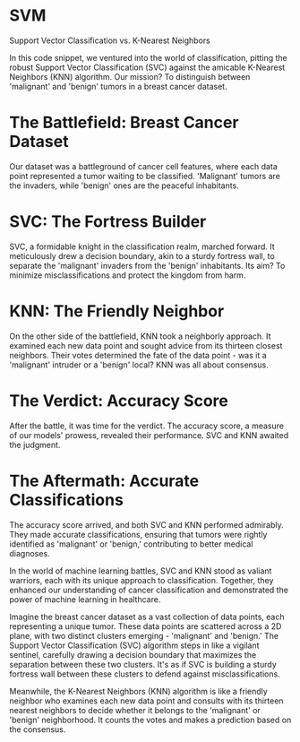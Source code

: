 # SVM
Support Vector Classification vs. K-Nearest Neighbors

In this code snippet, we ventured into the world of classification, pitting the robust Support Vector Classification (SVC) against the amicable K-Nearest Neighbors (KNN) algorithm. Our mission? To distinguish between 'malignant' and 'benign' tumors in a breast cancer dataset.

# The Battlefield: Breast Cancer Dataset

Our dataset was a battleground of cancer cell features, where each data point represented a tumor waiting to be classified. 'Malignant' tumors are the invaders, while 'benign' ones are the peaceful inhabitants.

# SVC: The Fortress Builder

SVC, a formidable knight in the classification realm, marched forward. It meticulously drew a decision boundary, akin to a sturdy fortress wall, to separate the 'malignant' invaders from the 'benign' inhabitants. Its aim? To minimize misclassifications and protect the kingdom from harm.

# KNN: The Friendly Neighbor

On the other side of the battlefield, KNN took a neighborly approach. It examined each new data point and sought advice from its thirteen closest neighbors. Their votes determined the fate of the data point - was it a 'malignant' intruder or a 'benign' local? KNN was all about consensus.

# The Verdict: Accuracy Score

After the battle, it was time for the verdict. The accuracy score, a measure of our models' prowess, revealed their performance. SVC and KNN awaited the judgment.

# The Aftermath: Accurate Classifications

The accuracy score arrived, and both SVC and KNN performed admirably. They made accurate classifications, ensuring that tumors were rightly identified as 'malignant' or 'benign,' contributing to better medical diagnoses.

In the world of machine learning battles, SVC and KNN stood as valiant warriors, each with its unique approach to classification. Together, they enhanced our understanding of cancer classification and demonstrated the power of machine learning in healthcare.

Imagine the breast cancer dataset as a vast collection of data points, each representing a unique tumor. These data points are scattered across a 2D plane, with two distinct clusters emerging - 'malignant' and 'benign.' The Support Vector Classification (SVC) algorithm steps in like a vigilant sentinel, carefully drawing a decision boundary that maximizes the separation between these two clusters. It's as if SVC is building a sturdy fortress wall between these clusters to defend against misclassifications.

Meanwhile, the K-Nearest Neighbors (KNN) algorithm is like a friendly neighbor who examines each new data point and consults with its thirteen nearest neighbors to decide whether it belongs to the 'malignant' or 'benign' neighborhood. It counts the votes and makes a prediction based on the consensus.
